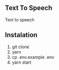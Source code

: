 ## Text To Speech

Text to speech

## Instalation

1. git clone
2. yarn
3. cp .env.example .env
4. yarn start
